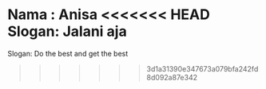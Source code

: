 Nama : Anisa
<<<<<<< HEAD
Slogan: Jalani aja
=======
Slogan: Do the best and get the best
>>>>>>> 3d1a31390e347673a079bfa242fd8d092a87e342
